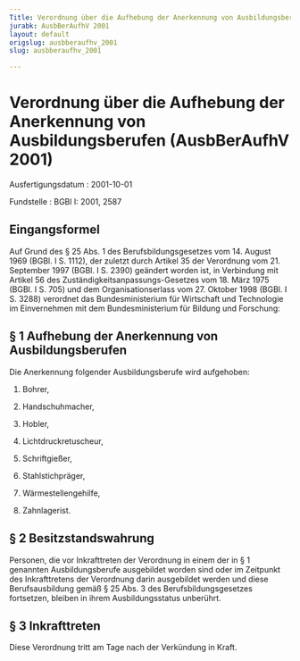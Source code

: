```yaml
---
Title: Verordnung über die Aufhebung der Anerkennung von Ausbildungsberufen
jurabk: AusbBerAufhV 2001
layout: default
origslug: ausbberaufhv_2001
slug: ausbberaufhv_2001

---
```


# Verordnung über die Aufhebung der Anerkennung von Ausbildungsberufen (AusbBerAufhV 2001)

Ausfertigungsdatum
:   2001-10-01

Fundstelle
:   BGBl I: 2001, 2587



## Eingangsformel

Auf Grund des § 25 Abs. 1 des Berufsbildungsgesetzes vom 14. August 1969 (BGBl. I S. 1112), der zuletzt durch Artikel 35 der Verordnung vom 21. September 1997 (BGBl. I S. 2390) geändert worden ist, in Verbindung mit Artikel 56 des Zuständigkeitsanpassungs-Gesetzes vom 18. März 1975 (BGBl. I S. 705) und dem Organisationserlass vom 27. Oktober 1998 (BGBl. I S. 3288) verordnet das Bundesministerium für Wirtschaft und Technologie im Einvernehmen mit dem Bundesministerium für Bildung und Forschung:


## § 1 Aufhebung der Anerkennung von Ausbildungsberufen

Die Anerkennung folgender Ausbildungsberufe wird aufgehoben:

1.  Bohrer,


2.  Handschuhmacher,


3.  Hobler,


4.  Lichtdruckretuscheur,


5.  Schriftgießer,


6.  Stahlstichpräger,


7.  Wärmestellengehilfe,


8.  Zahnlagerist.





## § 2 Besitzstandswahrung

Personen, die vor Inkrafttreten der Verordnung in einem der in § 1 genannten Ausbildungsberufe ausgebildet worden sind oder im Zeitpunkt des Inkrafttretens der Verordnung darin ausgebildet werden und diese Berufsausbildung gemäß § 25 Abs. 3 des Berufsbildungsgesetzes fortsetzen, bleiben in ihrem Ausbildungsstatus unberührt.


## § 3 Inkrafttreten

Diese Verordnung tritt am Tage nach der Verkündung in Kraft.

